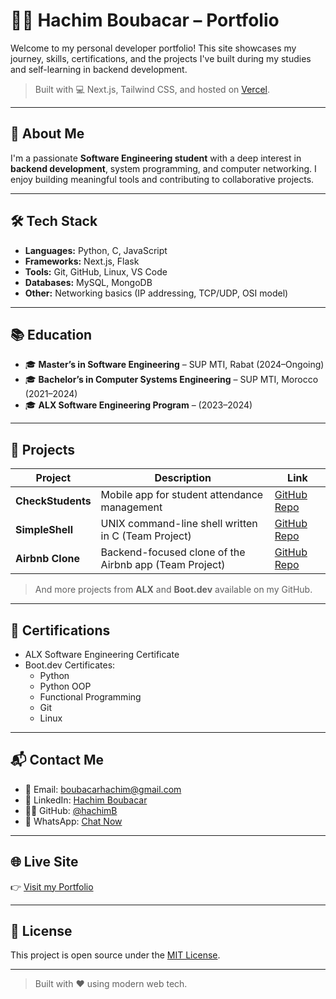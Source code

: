 # 🧑‍💻 Hachim Boubacar – Portfolio

Welcome to my personal developer portfolio! This site showcases my journey, skills, certifications, and the projects I've built during my studies and self-learning in backend development.

> Built with 💻 Next.js, Tailwind CSS, and hosted on [Vercel](https://vercel.com).

---

## 📌 About Me

I'm a passionate **Software Engineering student** with a deep interest in **backend development**, system programming, and computer networking. I enjoy building meaningful tools and contributing to collaborative projects.

---

## 🛠️ Tech Stack

- **Languages:** Python, C, JavaScript
- **Frameworks:** Next.js, Flask
- **Tools:** Git, GitHub, Linux, VS Code
- **Databases:** MySQL, MongoDB
- **Other:** Networking basics (IP addressing, TCP/UDP, OSI model)

---

## 📚 Education

- 🎓 **Master’s in Software Engineering** – SUP MTI, Rabat (2024–Ongoing)  
- 🎓 **Bachelor’s in Computer Systems Engineering** – SUP MTI, Morocco (2021–2024)  
- 🎓 **ALX Software Engineering Program** – (2023–2024)

---

## 💼 Projects

| Project         | Description | Link |
|----------------|-------------|------|
| **CheckStudents** | Mobile app for student attendance management | [GitHub Repo](https://github.com/hachimB/checkStudents) |
| **SimpleShell** | UNIX command-line shell written in C (Team Project) | [GitHub Repo](https://github.com/hachimB/simple_shell) |
| **Airbnb Clone** | Backend-focused clone of the Airbnb app (Team Project) | [GitHub Repo](https://github.com/hachimB/airbnb_clone) |

> And more projects from **ALX** and **Boot.dev** available on my GitHub.

---

## 📜 Certifications

- ALX Software Engineering Certificate  
- Boot.dev Certificates:
  - Python
  - Python OOP
  - Functional Programming
  - Git
  - Linux

---

## 📬 Contact Me

- 📧 Email: [boubacarhachim@gmail.com](mailto:boubacarhachim@gmail.com)  
- 💼 LinkedIn: [Hachim Boubacar](https://www.linkedin.com/in/hachim-boubacar-475831254/)  
- 🧑‍💻 GitHub: [@hachimB](https://github.com/hachimB)  
- 📱 WhatsApp: [Chat Now](https://wa.me/22790972882)

---

## 🌐 Live Site

👉 [Visit my Portfolio](https://your-vercel-link.vercel.app)

---

## 🧾 License

This project is open source under the [MIT License](LICENSE).

---

> Built with ❤️ using modern web tech.
